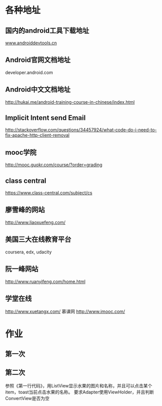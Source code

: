 # 各种地址
## 国内的android工具下载地址
www.androiddevtools.cn
## Android官网文档地址
developer.android.com
## Android中文文档地址
http://hukai.me/android-training-course-in-chinese/index.html
## Implicit Intent send Email
http://stackoverflow.com/questions/34457924/what-code-do-i-need-to-fix-apache-http-client-removal
## mooc学院
http://mooc.guokr.com/course/?order=grading
## class central
https://www.class-central.com/subject/cs
## 廖雪峰的网站
http://www.liaoxuefeng.com/
## 美国三大在线教育平台
coursera, edx, udacity
## 阮一峰网站
http://www.ruanyifeng.com/home.html
## 学堂在线
http://www.xuetangx.com/
慕课网
http://www.imooc.com/
# 作业
## 第一次

## 第二次
参照《第一行代码》，用ListView显示水果的图片和名称，并且可以点击某个item，toast当前点击水果的名称。
要求Adapter使用ViewHolder，并且判断ConvertView是否为空
